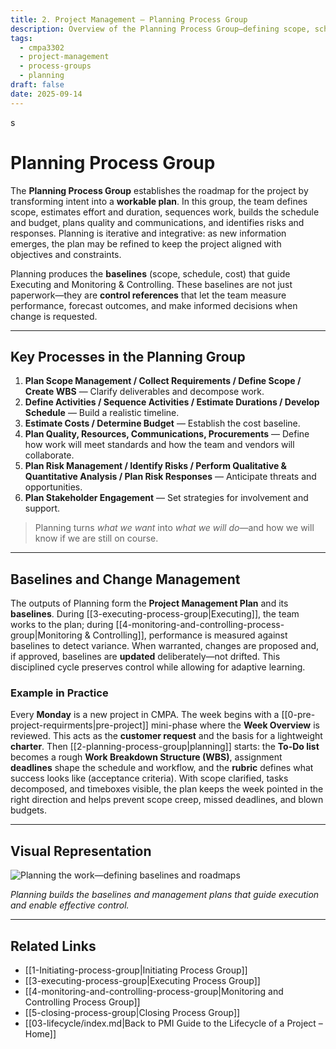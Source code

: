 ```yaml
---
title: 2. Project Management – Planning Process Group
description: Overview of the Planning Process Group—defining scope, schedule, cost, quality, risk, and communications baselines to guide execution.
tags:
  - cmpa3302
  - project-management
  - process-groups
  - planning
draft: false
date: 2025-09-14
---
```

s
# Planning Process Group

The **Planning Process Group** establishes the roadmap for the project by transforming intent into a **workable plan**. In this group, the team defines scope, estimates effort and duration, sequences work, builds the schedule and budget, plans quality and communications, and identifies risks and responses. Planning is iterative and integrative: as new information emerges, the plan may be refined to keep the project aligned with objectives and constraints.

Planning produces the **baselines** (scope, schedule, cost) that guide Executing and Monitoring & Controlling. These baselines are not just paperwork—they are **control references** that let the team measure performance, forecast outcomes, and make informed decisions when change is requested.

---

## Key Processes in the Planning Group

1. **Plan Scope Management / Collect Requirements / Define Scope / Create WBS** — Clarify deliverables and decompose work.  
2. **Define Activities / Sequence Activities / Estimate Durations / Develop Schedule** — Build a realistic timeline.  
3. **Estimate Costs / Determine Budget** — Establish the cost baseline.  
4. **Plan Quality, Resources, Communications, Procurements** — Define how work will meet standards and how the team and vendors will collaborate.  
5. **Plan Risk Management / Identify Risks / Perform Qualitative & Quantitative Analysis / Plan Risk Responses** — Anticipate threats and opportunities.  
6. **Plan Stakeholder Engagement** — Set strategies for involvement and support.  

> Planning turns *what we want* into *what we will do*—and how we will know if we are still on course.

---

## Baselines and Change Management

The outputs of Planning form the **Project Management Plan** and its **baselines**. During [[3-executing-process-group|Executing]], the team works to the plan; during [[4-monitoring-and-controlling-process-group|Monitoring & Controlling]], performance is measured against baselines to detect variance. When warranted, changes are proposed and, if approved, baselines are **updated** deliberately—not drifted. This disciplined cycle preserves control while allowing for adaptive learning.

### Example in Practice
Every **Monday** is a new project in CMPA. The week begins with a [[0-pre-project-requirments|pre-project]]  mini-phase where the **Week Overview** is reviewed. This acts as the **customer request** and the basis for a lightweight **charter**. Then [[2-planning-process-group|planning]] starts: the **To-Do list** becomes a rough **Work Breakdown Structure (WBS)**, assignment **deadlines** shape the schedule and workflow, and the **rubric** defines what success looks like (acceptance criteria). With scope clarified, tasks decomposed, and timeboxes visible, the plan keeps the week pointed in the right direction and helps prevent scope creep, missed deadlines, and blown budgets.

---

## Visual Representation

![Planning the work—defining baselines and roadmaps](images/plan.jpg)

*Planning builds the baselines and management plans that guide execution and enable effective control.*

---

## Related Links

- [[1-Initiating-process-group|Initiating Process Group]]  
- [[3-executing-process-group|Executing Process Group]]  
- [[4-monitoring-and-controlling-process-group|Monitoring and Controlling Process Group]]  
- [[5-closing-process-group|Closing Process Group]]  
- [[03-lifecycle/index.md|Back to PMI Guide to the Lifecycle of a Project – Home]]
